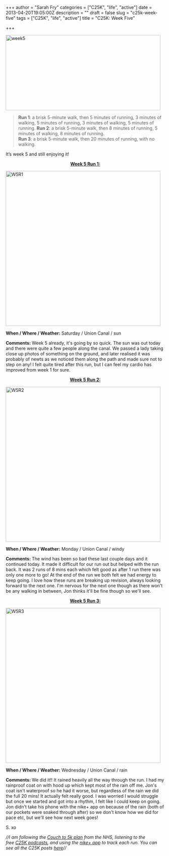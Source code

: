 +++
author = "Sarah Fry"
categories = ["C25K", "life", "active"]
date = 2013-04-20T19:05:00Z
description = ""
draft = false
slug = "c25k-week-five"
tags = ["C25K", "life", "active"]
title = "C25K: Week Five"

+++


<a href="https://yayfryday.com/images/2013/04/week5.jpg"><img class="alignnone size-full wp-image-1700" alt="week5" src="https://yayfryday.com/images/2013/04/week5.jpg" width="490" height="238" /></a>

> <strong>Run 1</strong>: a brisk 5-minute walk, then 5 minutes of running, 3 minutes of walking, 5 minutes of running, 3 minutes of walking, 5 minutes of running.	
<strong>Run 2</strong>: a brisk 5-minute walk, then 8 minutes of running, 5 minutes of walking, 8 minutes of running.	
<strong>Run 3</strong>: a brisk 5-minute walk, then 20 minutes of running, with no walking.

It’s week 5 and still enjoying it!
<p style="text-align: center;"><span style="text-decoration: underline;"><strong>Week 5 Run 1:</strong></span></p>
<a href="https://yayfryday.com/images/2013/04/W5R1ib.jpg"><img class="alignnone size-full wp-image-1687" alt="W5R1" src="https://yayfryday.com/images/2013/04/W5R1ib.jpg" width="490" height="490" /></a>

<strong>When / Where / Weather:</strong> Saturday / Union Canal / sun

<strong>Comments: </strong>Week 5 already, it's going by so quick. The sun was out today and there were quite a few people along the canal. We passed a lady taking close up photos of something on the ground, and later realised it was probably of newts as we noticed them along the path and made sure not to step on any! I felt quite tired after this run, but I can feel my cardio has improved from week 1 for sure.
<p style="text-align: center;"><span style="text-decoration: underline;"><strong>Week 5 Run 2:</strong></span></p>
<a href="https://yayfryday.com/images/2013/04/W5R2ib.jpg"><img class="alignnone size-full wp-image-1696" alt="W5R2" src="https://yayfryday.com/images/2013/04/W5R2ib.jpg" width="490" height="490" /></a>

<strong>When / Where / Weather:</strong> Monday / Union Canal / windy

<strong>Comments: </strong>The wind has been so bad these last couple days and it continued today. It made it difficult for our run out but helped with the run back. It was 2 runs of 8 mins each which felt good as after 1 run there was only one more to go! At the end of the run we both felt we had energy to keep going. I love how these runs are breaking up revision, always looking forward to the next one. I'm nervous for the next one though as there won't be any walking in between, Jon thinks it'll be fine though so we'll see.
<p style="text-align: center;"><span style="text-decoration: underline;"><strong>Week 5 Run 3:</strong></span></p>
<a href="https://yayfryday.com/images/2013/04/W5R3ib.jpg"><img class="alignnone size-full wp-image-1701" alt="W5R3" src="https://yayfryday.com/images/2013/04/W5R3ib.jpg" width="490" height="490" /></a>

<strong>When / Where / Weather:</strong> Wednesday / Union Canal / rain

<strong>Comments: </strong>We did it!! It rained heavily all the way through the run. I had my rainproof coat on with hood up which kept most of the rain off me. Jon's coat isn't waterproof so he had it worse, but regardless of the rain we did the full 20 mins! It actually felt really good. I was worried I would struggle but once we started and got into a rhythm, I felt like I could keep on going. Jon didn't take his phone with the nike+ app on because of the rain (both of our pockets were soaked through after) so we don't know how we did for pace etc, but we'll see how next week goes!

S. xo

<em>//I am following the <a href="http://www.nhs.uk/LiveWell/c25k/Pages/couch-to-5k.aspx" target="_blank">Couch to 5k plan</a> from the NHS, listening <em>to the free <a href="http://www.nhs.uk/Tools/Pages/couch-5K-running-plan.aspx" target="_blank">C25K podcasts</a>, and </em>using the <a href="http://nikeplus.nike.com/plus/products/gps_app/" target="_blank">nike+ app</a> to track each run. You can see all the C25K posts <a href="https://yayfryday.com/post/tag/C25K/" target="_blank">here</a>//</em>

